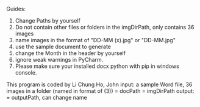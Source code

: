 Guides:
1. Change Paths by yourself
2. Do not contain other files or folders in the imgDirPath, only contains 36 images
3. name images in the format of "DD-MM (x).jpg" or "DD-MM.jpg"
4. use the sample document to generate
5. change the Month in the header by yourself
6. ignore weak warnings in PyCharm.
7. Please make sure your installed docx python with pip in windows console.

This program is coded by Li Chung Ho, John
input:  a sample Word file, 36 images in a folder (named in format of (3))
        = docPath           = imgDirPath
output: = outputPath, can change name

